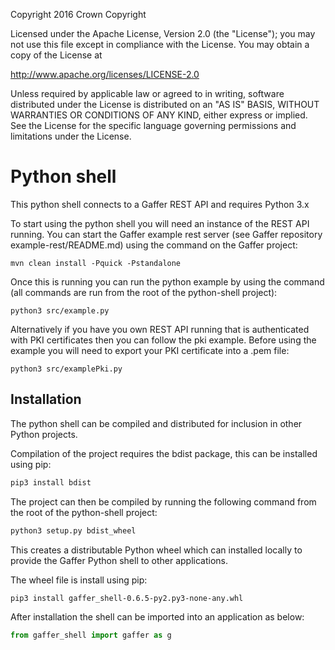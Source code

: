 Copyright 2016 Crown Copyright

Licensed under the Apache License, Version 2.0 (the "License");
you may not use this file except in compliance with the License.
You may obtain a copy of the License at

  http://www.apache.org/licenses/LICENSE-2.0

Unless required by applicable law or agreed to in writing, software
distributed under the License is distributed on an "AS IS" BASIS,
WITHOUT WARRANTIES OR CONDITIONS OF ANY KIND, either express or implied.
See the License for the specific language governing permissions and
limitations under the License.

Python shell
============

This python shell connects to a Gaffer REST API and requires Python 3.x

To start using the python shell you will need an instance of the REST API running.
You can start the Gaffer example rest server (see Gaffer repository example-rest/README.md) using the command on the Gaffer project:

```
mvn clean install -Pquick -Pstandalone
```

Once this is running you can run the python example by using the command (all commands are run from the root of the python-shell project):

```
python3 src/example.py
```

Alternatively if you have you own REST API running that is authenticated with
PKI certificates then you can follow the pki example. Before using the example you
will need to export your PKI certificate into a .pem file:

```
python3 src/examplePki.py
```

## Installation

The python shell can be compiled and distributed for inclusion in other Python projects.

Compilation of the project requires the bdist package, this can be installed using pip:

```bash
pip3 install bdist
```

The project can then be compiled by running the following command from the root of the python-shell project:

```bash
python3 setup.py bdist_wheel
```

This creates a distributable Python wheel which can installed locally to provide the Gaffer Python shell to other applications.

The wheel file is install using pip:

```bash
pip3 install gaffer_shell-0.6.5-py2.py3-none-any.whl
```

After installation the shell can be imported into an application as below:

```python
from gaffer_shell import gaffer as g
```
